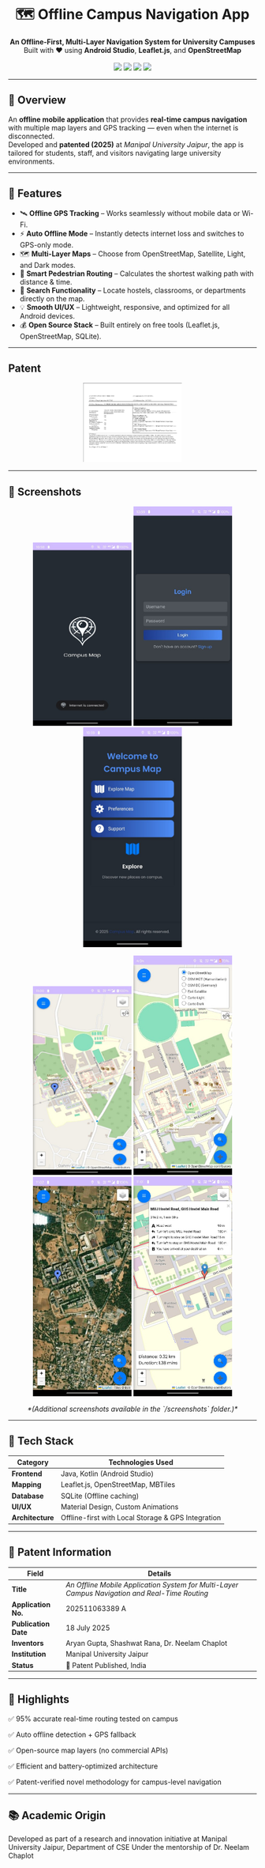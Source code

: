 <!-- README.md for Offline Campus Navigation App -->
<!-- Developed by Aryan Gupta | Patent Published 2025 -->

<h1 align="center">🗺️ Offline Campus Navigation App</h1>
<p align="center">
  <b>An Offline-First, Multi-Layer Navigation System for University Campuses</b><br/>
  Built with ❤️ using <b>Android Studio</b>, <b>Leaflet.js</b>, and <b>OpenStreetMap</b>  
  <br/><br/>
  <img src="https://img.shields.io/badge/Status-Patent%20Published-success?style=for-the-badge&logo=google-scholar&logoColor=white"/>
  <img src="https://img.shields.io/badge/Platform-Android-3DDC84?style=for-the-badge&logo=android&logoColor=white"/>
  <img src="https://img.shields.io/badge/Technology-Offline%20Navigation-blue?style=for-the-badge&logo=gpsdot&logoColor=white"/>
  <img src="https://img.shields.io/badge/Open%20Source-Yes-brightgreen?style=for-the-badge&logo=opensourceinitiative&logoColor=white"/>
</p>

---

## 🧭 Overview
An **offline mobile application** that provides **real-time campus navigation** with multiple map layers and GPS tracking — even when the internet is disconnected.  
Developed and **patented (2025)** at *Manipal University Jaipur*, the app is tailored for students, staff, and visitors navigating large university environments.

---

## 🚀 Features
- 🛰️ **Offline GPS Tracking** – Works seamlessly without mobile data or Wi-Fi.  
- ⚡ **Auto Offline Mode** – Instantly detects internet loss and switches to GPS-only mode.  
- 🗺️ **Multi-Layer Maps** – Choose from OpenStreetMap, Satellite, Light, and Dark modes.  
- 📍 **Smart Pedestrian Routing** – Calculates the shortest walking path with distance & time.  
- 🔎 **Search Functionality** – Locate hostels, classrooms, or departments directly on the map.  
- 💡 **Smooth UI/UX** – Lightweight, responsive, and optimized for all Android devices.  
- 💰 **Open Source Stack** – Built entirely on free tools (Leaflet.js, OpenStreetMap, SQLite).

---

## Patent
<p align="center">
  <img src="app/src/Screenshots/Screenshot 2025-08-06 014842.png" width="200"/>
</p>

---

## 📸 Screenshots
<p align="center">
  <img src="app/src/Screenshots/1.jpg" width="200"/>
  <img src="app/src/Screenshots/2.jpg" width="200"/>
  <img src="app/src/Screenshots/4.jpg" width="200"/>
</p>
<p align="center">
  <img src="app/src/Screenshots/5.jpg" width="200"/>
  <img src="app/src/Screenshots/6.jpg" width="200"/>
  <img src="app/src/Screenshots/10.jpg" width="200"/>
  <img src="app/src/Screenshots/14.jpg" width="200"/>
</p>
<p align="center">
  <i>*(Additional screenshots available in the `/screenshots` folder.)*</i>
</p>

---

## 🧠 Tech Stack
| Category | Technologies Used |
|-----------|------------------|
| **Frontend** | Java, Kotlin (Android Studio) |
| **Mapping** | Leaflet.js, OpenStreetMap, MBTiles |
| **Database** | SQLite (Offline caching) |
| **UI/UX** | Material Design, Custom Animations |
| **Architecture** | Offline-first with Local Storage & GPS Integration |

---

## 🧾 Patent Information
| Field | Details |
|--------|---------|
| **Title** | *An Offline Mobile Application System for Multi-Layer Campus Navigation and Real-Time Routing* |
| **Application No.** | 202511063389 A |
| **Publication Date** | 18 July 2025 |
| **Inventors** | Aryan Gupta, Shashwat Rana, Dr. Neelam Chaplot |
| **Institution** | Manipal University Jaipur |
| **Status** | 📜 Patent Published, India |

---

## 🏅 Highlights
✅ 95% accurate real-time routing tested on campus

✅ Auto offline detection + GPS fallback

✅ Open-source map layers (no commercial APIs)

✅ Efficient and battery-optimized architecture

✅ Patent-verified novel methodology for campus-level navigation

---

## 📚 Academic Origin
Developed as part of a research and innovation initiative at
Manipal University Jaipur, Department of CSE
Under the mentorship of Dr. Neelam Chaplot

